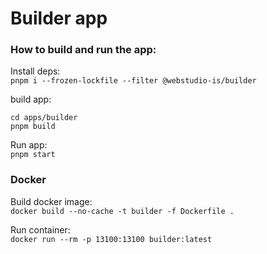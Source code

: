 # Builder app

### How to build and run the app:

Install deps:\
```pnpm i --frozen-lockfile --filter @webstudio-is/builder```

build app: 
```
cd apps/builder
pnpm build
```

Run app:\
```pnpm start```

### Docker

Build docker image:\
```docker build --no-cache -t builder -f Dockerfile .```

Run container:\
```docker run --rm -p 13100:13100 builder:latest```